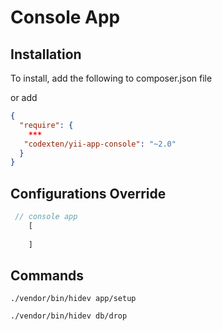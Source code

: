 # Console App

## Installation

To install, add the following to composer.json file

or add

```json
{
  "require": {
    ***
   "codexten/yii-app-console": "~2.0"
  }
}

```

## Configurations Override 

```php
 // console app
    [
     
    ]

```

## Commands

```ssh
./vendor/bin/hidev app/setup

```

```ssh
./vendor/bin/hidev db/drop

```
